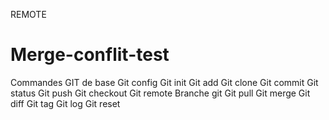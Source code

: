 REMOTE
# Merge-conflit-test
Commandes GIT de base
Git config
Git init
Git add
Git clone
Git commit
Git status
Git push
Git checkout
Git remote
Branche git
Git pull
Git merge
Git diff
Git tag
Git log
Git reset
